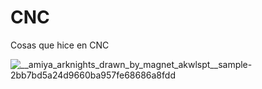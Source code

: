 # CNC  
Cosas que hice en CNC

![__amiya_arknights_drawn_by_magnet_akwlspt__sample-2bb7bd5a24d9660ba957fe68686a8fdd](https://github.com/user-attachments/assets/bb000512-e6a2-41f9-8e3b-20da30294a47)
